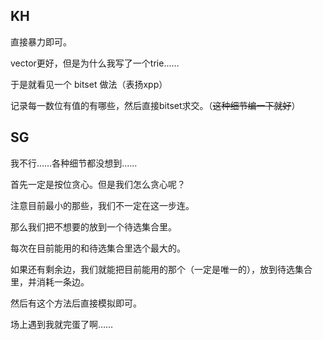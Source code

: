 ## KH
直接暴力即可。

vector更好，但是为什么我写了一个trie……

于是就看见一个 bitset 做法（表扬xpp）

记录每一数位有值的有哪些，然后直接bitset求交。（~~这种细节编一下就好~~）

## SG
我不行……各种细节都没想到……

首先一定是按位贪心。但是我们怎么贪心呢？

注意目前最小的那些，我们不一定在这一步连。

那么我们把不想要的放到一个待选集合里。

每次在目前能用的和待选集合里选个最大的。

如果还有剩余边，我们就能把目前能用的那个（一定是唯一的），放到待选集合里，并消耗一条边。

然后有这个方法后直接模拟即可。

场上遇到我就完蛋了啊……
